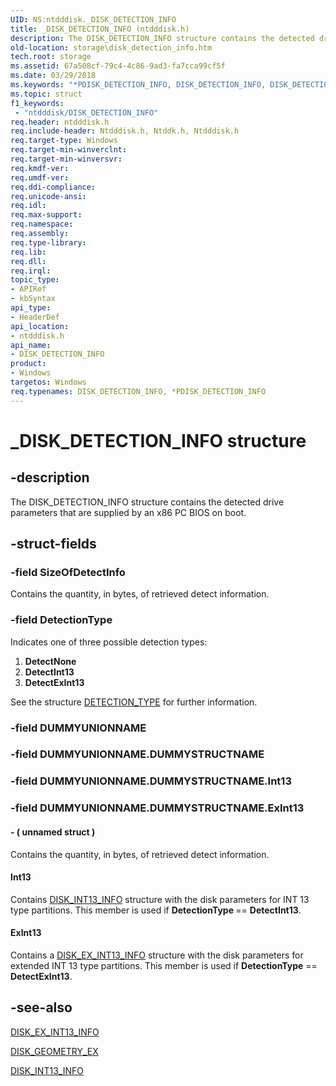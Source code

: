 ```yaml
---
UID: NS:ntdddisk._DISK_DETECTION_INFO
title: _DISK_DETECTION_INFO (ntdddisk.h)
description: The DISK_DETECTION_INFO structure contains the detected drive parameters that are supplied by an x86 PC BIOS on boot.
old-location: storage\disk_detection_info.htm
tech.root: storage
ms.assetid: 67a508cf-79c4-4c86-9ad3-fa7cca99cf5f
ms.date: 03/29/2018
ms.keywords: "*PDISK_DETECTION_INFO, DISK_DETECTION_INFO, DISK_DETECTION_INFO structure [Storage Devices], PDISK_DETECTION_INFO, PDISK_DETECTION_INFO structure pointer [Storage Devices], _DISK_DETECTION_INFO, ntdddisk/DISK_DETECTION_INFO, ntdddisk/PDISK_DETECTION_INFO, storage.disk_detection_info, structs-disk_04ca1cb1-3995-47d9-9b5a-0e54ea98dbd6.xml"
ms.topic: struct
f1_keywords:
 - "ntdddisk/DISK_DETECTION_INFO"
req.header: ntdddisk.h
req.include-header: Ntdddisk.h, Ntddk.h, Ntdddisk.h
req.target-type: Windows
req.target-min-winverclnt: 
req.target-min-winversvr: 
req.kmdf-ver: 
req.umdf-ver: 
req.ddi-compliance: 
req.unicode-ansi: 
req.idl: 
req.max-support: 
req.namespace: 
req.assembly: 
req.type-library: 
req.lib: 
req.dll: 
req.irql: 
topic_type:
- APIRef
- kbSyntax
api_type:
- HeaderDef
api_location:
- ntdddisk.h
api_name:
- DISK_DETECTION_INFO
product:
- Windows
targetos: Windows
req.typenames: DISK_DETECTION_INFO, *PDISK_DETECTION_INFO
---
```


# _DISK_DETECTION_INFO structure


## -description


The DISK_DETECTION_INFO structure contains the detected drive parameters that are supplied by an x86 PC BIOS on boot.


## -struct-fields




### -field SizeOfDetectInfo

Contains the quantity, in bytes, of retrieved detect information.


### -field DetectionType

Indicates one of three possible detection types:

<ol>
<li>
<b>DetectNone</b>

</li>
<li>
<b>DetectInt13</b>

</li>
<li>
<b>DetectExInt13</b>

</li>
</ol>
See the structure <a href="https://docs.microsoft.com/windows-hardware/drivers/ddi/ntdddisk/ne-ntdddisk-_detection_type">DETECTION_TYPE</a> for further information.


### -field DUMMYUNIONNAME

 


### -field DUMMYUNIONNAME.DUMMYSTRUCTNAME

 


### -field DUMMYUNIONNAME.DUMMYSTRUCTNAME.Int13

 


### -field DUMMYUNIONNAME.DUMMYSTRUCTNAME.ExInt13

 




#### - ( unnamed struct )

Contains the quantity, in bytes, of retrieved detect information.



#### Int13

Contains <a href="https://docs.microsoft.com/windows-hardware/drivers/ddi/ntdddisk/ns-ntdddisk-_disk_int13_info">DISK_INT13_INFO</a> structure with the disk parameters for INT 13 type partitions. This member is used if <b>DetectionType </b>== <b>DetectInt13</b>.



#### ExInt13

Contains a <a href="https://docs.microsoft.com/windows-hardware/drivers/ddi/ntdddisk/ns-ntdddisk-_disk_ex_int13_info">DISK_EX_INT13_INFO</a> structure with the disk parameters for extended INT 13 type partitions. This member is used if <b>DetectionType</b> == <b>DetectExInt13</b>.


## -see-also




<a href="https://docs.microsoft.com/windows-hardware/drivers/ddi/ntdddisk/ns-ntdddisk-_disk_ex_int13_info">DISK_EX_INT13_INFO</a>



<a href="https://docs.microsoft.com/windows-hardware/drivers/ddi/ntdddisk/ns-ntdddisk-_disk_geometry_ex">DISK_GEOMETRY_EX</a>



<a href="https://docs.microsoft.com/windows-hardware/drivers/ddi/ntdddisk/ns-ntdddisk-_disk_int13_info">DISK_INT13_INFO</a>
 

 

